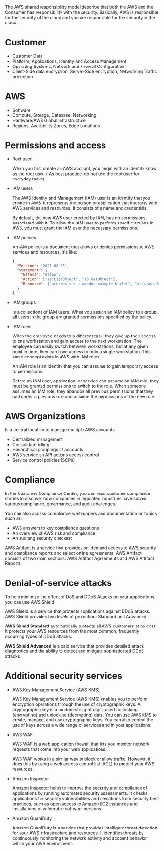 The AWS shared responsibility model describe that both the AWS and the Consumer has responsibility with the security. Basically, AWS is responsible for the security of the cloud and you are responsible for the security in the cloud.

# Customer
  - Customer Data
  - Platform, Applications, Identity and Access Management
  - Operating Systems, Network and Firewall Configuration
  - Client-Side data encryption, Server-Side encryption, Networking Traffic protection

# AWS
  - Software
  - Compute, Storage, Database, Networking
  - Hardware/AWS Global Infrastructure
  - Regions, Availability Zones, Edge Locations

# Permissions and access
  - Root user

      When you first create an AWS account, you begin with an identity know as the root user. ( As best practice, do not use the root user for everyday tasks)

  - IAM users

      The AWS Identity and Management (IAM) user is an identity that you create in AWS. It represents the person or application that interacts with AWS services and resources. It consists of a name and credentials.

      By default, the new AWS user created by IAM, has no permissions associated with it. To allow the IAM user to perform specific actions in AWS,  you must grant the IAM user the necessary permissions.

  - IAM polices

      An IAM police is a document that allows or denies permissions to AWS services and resources, it's like:

      ```json
      {
        "Version": "2021-08-03",
        "Statement": {
          "Effect": "Allow",
          "Action": ["se:ListObject", "s3:GetObject"],
          "Resource": ["arn:aws:se::: awsdoc-example-bucket", "arn:aws:s3::: awsdoc-example-bucket/*"]
        }
      }
      ```

  - IAM groups

      Is a collections of IAM users. When you assign an IAM policy to a group, all users in the group are granted permissions specified by the policy.

  - IAM roles

      When the employee needs to a different task, they give up their access to one workstation and gain access to the next workstation. The employee can easily switch between workstations, but at any given point in time, they can have access to only a single workstation. This same concept exists in AWS with IAM roles. 

      An IAM role is an identity that you can assume to gain temporary access to permissions.

      Before an IAM user, application, or service can assume an IAM role, they must be granted permissions to switch to the role. When someone assumes an IAM role, they abandon all previous permissions that they had under a previous role and assume the permissions of the new role.

# AWS Organizations

  Is a central location to manage multiple AWS accounts

  - Centralized management
  - Consolidate billing
  - Hierarchical groupings of accounts
  - AWS service an API actions access control
  - Service control policies (SCPs)

# Compliance

  In the Customer Compliance Center, you can read customer compliance stories to discover how companies in regulated industries have solved various compliance, governance, and audit challenges.

  You can also access compliance whitepapers and documentation on topics such as:

  - AWS answers to key compliance questions
  - An overview of AWS risk and compliance
  - An auditing security checklist

  AWS Artifact is a service that provides on-demand access to AWS security and compliance reports and select online agreements. AWS Artifact consists of two main sections: AWS Artifact Agreements and AWS Artifact Reports.

# Denial-of-service attacks

  To help minimize the effect of DoS and DDoS Attacks on your applications, you can use AWS Shield

  AWS Shield is a service that protects applications against DDoS attacks. AWS Shield provides two levels of protection: Standard and Advanced.

  **AWS Shield Standard** automatically protects all AWS customers at no cost. It protects your AWS resources from the most common, frequently occurring types of DDoS attacks.

  **AWS Shield Advanced** is a paid service that provides detailed attack diagnostics and the ability to detect and mitigate sophisticated DDoS attacks.

# Additional security services
  - AWS Key Management Service (AWS KMS)

    AWS Key Management Service (AWS KMS) enables you to perform encryption operations through the use of cryptographic keys. A cryptographic key is a random string of digits used for locking (encrypting) and unlocking (decrypting) data. You can use AWS KMS to create, manage, and use cryptographic keys. You can also control the use of keys across a wide range of services and in your applications.
  
  - AWS WAF

    AWS WAF is a web application firewall that lets you monitor network requests that come into your web applications.
  
    AWS WAF works in a similar way to block or allow traffic. However, it does this by using a web access control list (ACL) to protect your AWS resources.

  - Amazon Inspector

    Amazon Inspector helps to improve the security and compliance of applications by running automated security assessments. It checks applications for security vulnerabilities and deviations from security best practices, such as open access to Amazon EC2 instances and installations of vulnerable software versions.

  - Amazon GuardDuty

    Amazon GuardDuty is a service that provides intelligent threat detection for your AWS infrastructure and resources. It identifies threats by continuously monitoring the network activity and account behavior within your AWS environment.
